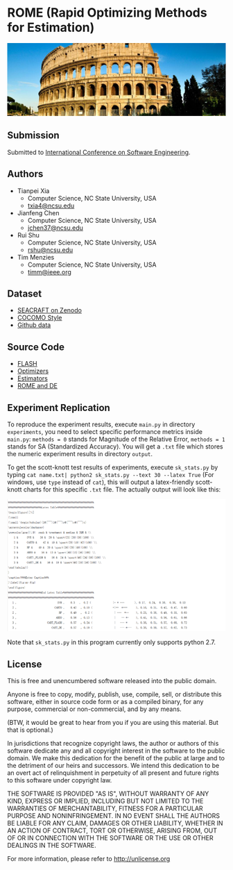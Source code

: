 
# ROME (Rapid Optimizing Methods for Estimation)

![](https://github.com/arennax/rome_icse/blob/master/img/rome.jpg)

## Submission 

Submitted to [International Conference on Software Engineering](https://conf.researchr.org/home/icse-2020).

## Authors

+ Tianpei Xia
  + Computer Science, NC State University, USA 
  + txia4@ncsu.edu
+ Jianfeng Chen
  + Computer Science, NC State University, USA 
  + jchen37@ncsu.edu
+ Rui Shu
  + Computer Science, NC State University, USA 
  + rshu@ncsu.edu
+ Tim Menzies
  + Computer Science, NC State University, USA 
  + timm@ieee.org

## Dataset

+ [SEACRAFT on Zenodo](https://zenodo.org/communities/seacraft/search?page=1&size=20&q=effort)
+ [COCOMO Style](https://github.com/arennax/rome_icse/tree/master/data/cocomo_style)
+ [Github data](https://github.com/arennax/rome_icse/tree/master/data/github_Qi)

## Source Code

+ [FLASH](https://github.com/arennax/rome_icse/blob/master/experiments/flash0.py)
+ [Optimizers](https://github.com/arennax/rome_icse/blob/master/experiments/optimizers.py)
+ [Estimators](https://github.com/arennax/rome_icse/blob/master/experiments/learners.py)
+ [ROME and DE](https://github.com/arennax/rome_icse/blob/master/experiments/tuned_learners.py)

## Experiment Replication

To reproduce the experiment results, execute `main.py` in directory `experiments`, you need to select specific performance metrics inside `main.py`: `methods = 0` stands for Magnitude of the Relative Error, `methods = 1` stands for SA (Standardized Accuracy). You will get a `.txt` file which stores the numeric experiment results in directory `output`.

To get the scott-knott test results of experiments, execute `sk_stats.py` by typing `cat name.txt| python2 sk_stats.py --text 30 --latex True` (For windows, use `type` instead of `cat`), this will output a latex-friendly scott-knott charts for this specific `.txt` file. The actually output will look like this:

<img width="600" alt="table_V" src="https://github.com/arennax/rome_icse/blob/master/img/sk_temp.png">

Note that `sk_stats.py` in this program currently only supports python 2.7.

## License

This is free and unencumbered software released into the public domain.

Anyone is free to copy, modify, publish, use, compile, sell, or distribute this software, either in source code form or as a compiled binary, for any purpose, commercial or non-commercial, and by any means.

(BTW, it would be great to hear from you if you are using this material. But that is optional.)

In jurisdictions that recognize copyright laws, the author or authors of this software dedicate any and all copyright interest in the software to the public domain. We make this dedication for the benefit of the public at large and to the detriment of our heirs and successors. We intend this dedication to be an overt act of relinquishment in perpetuity of all present and future rights to this software under copyright law.

THE SOFTWARE IS PROVIDED "AS IS", WITHOUT WARRANTY OF ANY KIND, EXPRESS OR IMPLIED, INCLUDING BUT NOT LIMITED TO THE WARRANTIES OF MERCHANTABILITY, FITNESS FOR A PARTICULAR PURPOSE AND NONINFRINGEMENT. IN NO EVENT SHALL THE AUTHORS BE LIABLE FOR ANY CLAIM, DAMAGES OR OTHER LIABILITY, WHETHER IN AN ACTION OF CONTRACT, TORT OR OTHERWISE, ARISING FROM, OUT OF OR IN CONNECTION WITH THE SOFTWARE OR THE USE OR OTHER DEALINGS IN THE SOFTWARE.

For more information, please refer to http://unlicense.org
  
